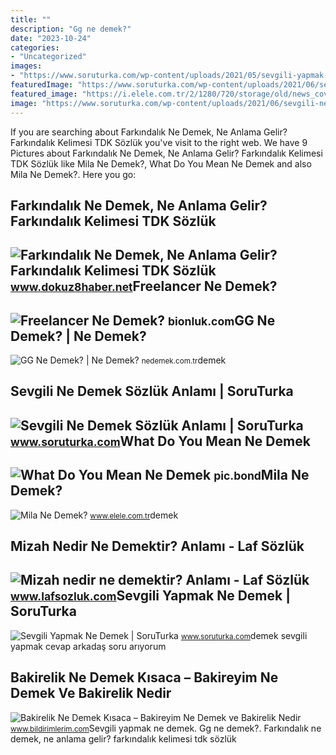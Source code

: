 ```yaml
---
title: ""
description: "Gg ne demek?"
date: "2023-10-24"
categories:
- "Uncategorized"
images:
- "https://www.soruturka.com/wp-content/uploads/2021/05/sevgili-yapmak-ne-demek.jpg"
featuredImage: "https://www.soruturka.com/wp-content/uploads/2021/06/sevgili-ne-demek-sozluk-anlami.jpg"
featured_image: "https://i.elele.com.tr/2/1280/720/storage/old/news_cover/44120FC2-2622-406C-B33B-ABC5010E3814.jpeg"
image: "https://www.soruturka.com/wp-content/uploads/2021/06/sevgili-ne-demek-sozluk-anlami.jpg"
---
```


If you are searching about Farkındalık Ne Demek, Ne Anlama Gelir? Farkındalık Kelimesi TDK Sözlük you've visit to the right web. We have 9 Pictures about Farkındalık Ne Demek, Ne Anlama Gelir? Farkındalık Kelimesi TDK Sözlük like Mila Ne Demek?, What Do You Mean Ne Demek and also Mila Ne Demek?. Here you go:

Farkındalık Ne Demek, Ne Anlama Gelir? Farkındalık Kelimesi TDK Sözlük
----------------------------------------------------------------------

 ![Farkındalık Ne Demek, Ne Anlama Gelir? Farkındalık Kelimesi TDK Sözlük](https://dokuz8habernet.teimg.com/dokuz8haber-net/uploads/2022/11/ne-demek-42.jpg) <small>www.dokuz8haber.net</small>Freelancer Ne Demek?
--------------------

 ![Freelancer Ne Demek?](https://bionluk.com/blog/wp-content/uploads/2021/05/Screen-Shot-2022-01-12-at-16.12.08.png) <small>bionluk.com</small>GG Ne Demek? | Ne Demek?
------------------------

 ![GG Ne Demek? | Ne Demek?](https://nedemek.com.tr/wp-content/uploads/2016/12/GG-Ne-Demek.png) <small>nedemek.com.tr</small>demek

Sevgili Ne Demek Sözlük Anlamı | SoruTurka
------------------------------------------

 ![Sevgili Ne Demek Sözlük Anlamı | SoruTurka](https://www.soruturka.com/wp-content/uploads/2021/06/sevgili-ne-demek-sozluk-anlami.jpg) <small>www.soruturka.com</small>What Do You Mean Ne Demek
-------------------------

 ![What Do You Mean Ne Demek](https://i2.wp.com/img.paratic.com/dosya/2017/02/fasist-ne-demek.jpg) <small>pic.bond</small>Mila Ne Demek?
--------------

 ![Mila Ne Demek?](https://i.elele.com.tr/2/1280/720/storage/old/news_cover/44120FC2-2622-406C-B33B-ABC5010E3814.jpeg) <small>www.elele.com.tr</small>demek

Mizah Nedir Ne Demektir? Anlamı - Laf Sözlük
--------------------------------------------

 ![Mizah nedir ne demektir? Anlamı - Laf Sözlük](https://4.bp.blogspot.com/-g-zhgtwxXF0/VRmMhylWRlI/AAAAAAAAZeM/C69J8pHOTNQ/s1600/mizah_komik_nasreddin_hoca_gol_maya_ya_tutarsa.jpg) <small>www.lafsozluk.com</small>Sevgili Yapmak Ne Demek | SoruTurka
-----------------------------------

 ![Sevgili Yapmak Ne Demek | SoruTurka](https://www.soruturka.com/wp-content/uploads/2021/05/sevgili-yapmak-ne-demek.jpg) <small>www.soruturka.com</small>demek sevgili yapmak cevap arkadaş soru arıyorum

Bakirelik Ne Demek Kısaca – Bakireyim Ne Demek Ve Bakirelik Nedir
-----------------------------------------------------------------

 ![Bakirelik Ne Demek Kısaca – Bakireyim Ne Demek ve Bakirelik Nedir](https://www.bildirimlerim.com/wp-content/uploads/Bakirelik-Ne-Demek-Kisaca.jpg) <small>www.bildirimlerim.com</small>Sevgili yapmak ne demek. Gg ne demek?. Farkındalık ne demek, ne anlama gelir? farkındalık kelimesi tdk sözlük
